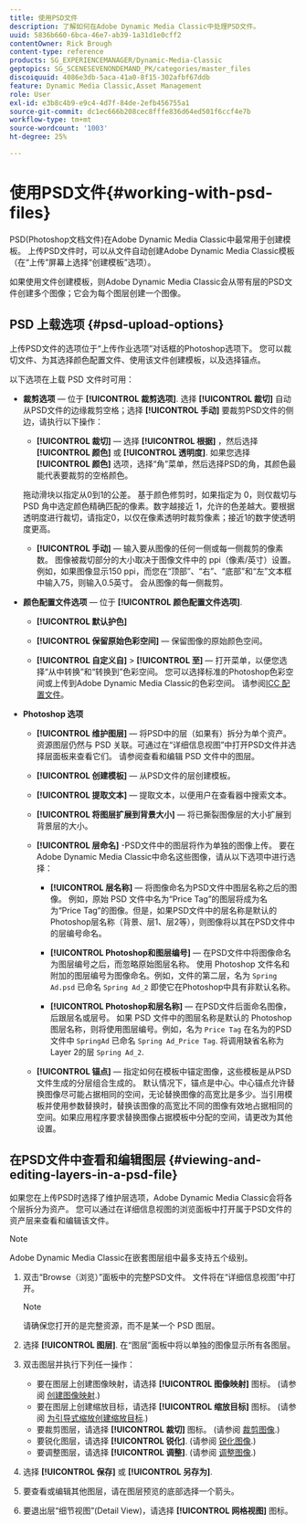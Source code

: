 ```yaml
---
title: 使用PSD文件
description: 了解如何在Adobe Dynamic Media Classic中处理PSD文件。
uuid: 5836b660-6bca-46e7-ab39-1a31d1e0cff2
contentOwner: Rick Brough
content-type: reference
products: SG_EXPERIENCEMANAGER/Dynamic-Media-Classic
geptopics: SG_SCENESEVENONDEMAND_PK/categories/master_files
discoiquuid: 4086e3db-5aca-41a0-8f15-302afbf67ddb
feature: Dynamic Media Classic,Asset Management
role: User
exl-id: e3b8c4b9-e9c4-4d7f-84de-2efb456755a1
source-git-commit: dc1ec666b208cec8fffe836d64ed501f6ccf4e7b
workflow-type: tm+mt
source-wordcount: '1003'
ht-degree: 25%

---
```


# 使用PSD文件{#working-with-psd-files}

<!--   USED TO BE AN OPTION UNDER COLOR PROFILE OPTIONS * **Convert To sRGB (default)** - Converts to sRGB (Standard Red Green Blue). sRGB is the recommended color space for displaying images on web pages. -->

PSD(Photoshop文档文件)在Adobe Dynamic Media Classic中最常用于创建模板。 上传PSD文件时，可以从文件自动创建Adobe Dynamic Media Classic模板（在“上传”屏幕上选择“创建模板”选项）。

如果使用文件创建模板，则Adobe Dynamic Media Classic会从带有层的PSD文件创建多个图像；它会为每个图层创建一个图像。

## PSD 上载选项 {#psd-upload-options}

上传PSD文件的选项位于“上传作业选项”对话框的Photoshop选项下。 您可以裁切文件、为其选择颜色配置文件、使用该文件创建模板，以及选择锚点。

以下选项在上载 PSD 文件时可用：

* **裁剪选项**  — 位于 **[!UICONTROL 裁剪选项]**. 选择 **[!UICONTROL 裁切]** 自动从PSD文件的边缘裁剪空格；选择 **[!UICONTROL 手动]** 要裁剪PSD文件的侧边，请执行以下操作：

   * **[!UICONTROL 裁切]**  — 选择 **[!UICONTROL 根据]** ，然后选择 **[!UICONTROL 颜色]** 或 **[!UICONTROL 透明度]**.
   如果您选择 **[!UICONTROL 颜色]** 选项，选择“角”菜单，然后选择PSD的角，其颜色最能代表要裁剪的空格颜色。

   拖动滑块以指定从0到1的公差。 基于颜色修剪时，如果指定为 0，则仅裁切与 PSD 角中选定颜色精确匹配的像素。数字越接近 1，允许的色差越大。要根据透明度进行裁切，请指定0，以仅在像素透明时裁剪像素；接近1的数字使透明度更高。

   * **[!UICONTROL 手动]**  — 输入要从图像的任何一侧或每一侧裁剪的像素数。 图像被裁切部分的大小取决于图像文件中的 ppi（像素/英寸）设置。例如，如果图像显示150 ppi，而您在“顶部”、“右”、“底部”和“左”文本框中输入75，则输入0.5英寸。 会从图像的每一侧裁剪。


* **颜色配置文件选项**  — 位于 **[!UICONTROL 颜色配置文件选项]**.

   * **[!UICONTROL 默认护色]**

   * **[!UICONTROL 保留原始色彩空间]**  — 保留图像的原始颜色空间。

   * **[!UICONTROL 自定义自]** > **[!UICONTROL 至]**  — 打开菜单，以便您选择“从中转换”和“转换到”色彩空间。 您可以选择标准的Photoshop色彩空间或上传到Adobe Dynamic Media Classic的色彩空间。 请参阅[ICC 配置文件](/help/icc-profiles.md)。

* **Photoshop 选项**

   * **[!UICONTROL 维护图层]**  — 将PSD中的层（如果有）拆分为单个资产。 资源图层仍然与 PSD 关联。可通过在“详细信息视图”中打开PSD文件并选择层面板来查看它们。 请参阅查看和编辑 PSD 文件中的图层。

   * **[!UICONTROL 创建模板]**  — 从PSD文件的层创建模板。

   * **[!UICONTROL 提取文本]**  — 提取文本，以便用户在查看器中搜索文本。

   * **[!UICONTROL 将图层扩展到背景大小]**  — 将已撕裂图像层的大小扩展到背景层的大小。

   * **[!UICONTROL 层命名]** -PSD文件中的图层将作为单独的图像上传。 要在Adobe Dynamic Media Classic中命名这些图像，请从以下选项中进行选择：

      * **[!UICONTROL 层名称]**  — 将图像命名为PSD文件中图层名称之后的图像。 例如，原始 PSD 文件中名为“Price Tag”的图层将成为名为“Price Tag”的图像。但是，如果PSD文件中的层名称是默认的Photoshop层名称（背景、层1、层2等），则图像将以其在PSD文件中的层编号命名。 <!-- not their default layer names -->

      * **[!UICONTROL Photoshop和图层编号]**  — 在PSD文件中将图像命名为图层编号之后，而忽略原始图层名称。 使用 Photoshop 文件名和附加的图层编号为图像命名。例如，文件的第二层，名为 `Spring Ad.psd` 已命名 `Spring Ad_2` 即使它在Photoshop中具有非默认名称。

      * **[!UICONTROL Photoshop和层名称]**  — 在PSD文件后面命名图像，后跟层名或层号。 如果 PSD 文件中的图层名称是默认的 Photoshop 图层名称，则将使用图层编号。例如，名为 `Price Tag` 在名为的PSD文件中 `SpringAd` 已命名 `Spring Ad_Price Tag`. 将调用缺省名称为Layer 2的层 `Spring Ad_2`.
   * **[!UICONTROL 锚点]**  — 指定如何在模板中锚定图像，这些模板是从PSD文件生成的分层组合生成的。 默认情况下，锚点是中心。中心锚点允许替换图像尽可能占据相同的空间，无论替换图像的高宽比是多少。当引用模板并使用参数替换时，替换该图像的高宽比不同的图像有效地占据相同的空间。如果应用程序要求替换图像占据模板中分配的空间，请更改为其他设置。


## 在PSD文件中查看和编辑图层 {#viewing-and-editing-layers-in-a-psd-file}

如果您在上传PSD时选择了维护层选项，Adobe Dynamic Media Classic会将各个层拆分为资产。 您可以通过在详细信息视图的浏览面板中打开属于PSD文件的资产层来查看和编辑该文件。

>[!NOTE]
>
>Adobe Dynamic Media Classic在嵌套图层组中最多支持五个级别。

1. 双击“Browse（浏览）”面板中的完整PSD文件。 文件将在“详细信息视图”中打开。

   >[!NOTE]
   >
   >请确保您打开的是完整资源，而不是某一个 PSD 图层。

1. 选择 **[!UICONTROL 图层]**. 在“图层”面板中将以单独的图像显示所有各图层。
1. 双击图层并执行下列任一操作：

   * 要在图层上创建图像映射，请选择 **[!UICONTROL 图像映射]** 图标。 (请参阅 [创建图像映射](creating-image-maps.md#creating_image_maps).)
   * 要在图层上创建缩放目标，请选择 **[!UICONTROL 缩放目标]** 图标。 (请参阅 [为引导式缩放创建缩放目标](creating-zoom-targets-guided-zoom.md#creating_zoom_targets_for_guided_zoom).)
   * 要裁剪图层，请选择 **[!UICONTROL 裁切]** 图标。 (请参阅 [裁剪图像](cropping-image.md#cropping_an_image).)
   * 要锐化图层，请选择 **[!UICONTROL 锐化]**. (请参阅 [锐化图像](sharpening-image.md#sharpening_an_image).)
   * 要调整图层，请选择 **[!UICONTROL 调整]**. (请参阅 [调整图像](adjusting-image.md#adjusting_an_image).)

1. 选择 **[!UICONTROL 保存]** 或 **[!UICONTROL 另存为]**.
1. 要查看或编辑其他图层，请在图层预览的底部选择一个箭头。
1. 要退出层“细节视图”(Detail View)，请选择 **[!UICONTROL 网格视图]** 图标。
